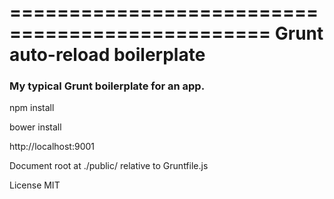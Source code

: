 ================================================
Grunt auto-reload boilerplate
================================================


### My typical Grunt boilerplate for an app.

npm install

bower install

http://localhost:9001

Document root at ./public/ relative to Gruntfile.js

License MIT
